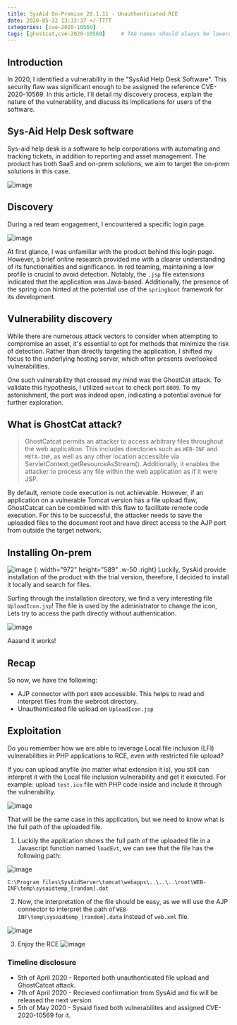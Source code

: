 ```yaml
---
title: SysAid On-Premise 20.1.11 - Unauthenticated RCE
date: 2020-05-22 13:33:37 +/-TTTT
categories: [cve-2020-10569]
tags: [ghostcat,cve-2020-10569]     # TAG names should always be lowercase
---
```


## Introduction

In 2020, I identified a vulnerability in the "SysAid Help Desk Software". This security flaw was significant enough to be assigned the reference CVE-2020-10569. In this article, I'll detail my discovery process, explain the nature of the vulnerability, and discuss its implications for users of the software.

## Sys-Aid Help Desk software

Sys-aid help desk is a software to help corporations with automating and tracking tickets, in addition to reporting and asset management. The product has both SaaS and on-prem solutions, we aim to target the on-prem solutions in this case. 

![image](https://github.com/ahmedsherif/ahmedsherif.github.io/assets/4347574/f676188a-3b1d-4d96-ae0e-f434de96234d)



## Discovery

During a red team engagement, I encountered a specific login page.

![image](https://github.com/ahmedsherif/ahmedsherif.github.io/assets/4347574/87d1e759-a5f6-4525-8f0d-8d471771de91)


At first glance, I was unfamiliar with the product behind this login page. However, a brief online research provided me with a clearer understanding of its functionalities and significance. In red teaming, maintaining a low profile is crucial to avoid detection. Notably, the `.jsp` file extensions indicated that the application was Java-based. Additionally, the presence of the spring icon hinted at the potential use of the `springboot` framework for its development.

## Vulnerability discovery

While there are numerous attack vectors to consider when attempting to compromise an asset, it's essential to opt for methods that minimize the risk of detection. Rather than directly targeting the application, I shifted my focus to the underlying hosting server, which often presents overlooked vulnerabilities.

One such vulnerability that crossed my mind was the GhostCat attack. To validate this hypothesis, I utilized `netcat` to check port `8009`. To my astonishment, the port was indeed open, indicating a potential avenue for further exploration.


## What is GhostCat attack?

> GhostCatcat permits an attacker to access arbitrary files throughout the web application. This includes directories such as `WEB-INF` and `META-INF`, as well as any other location accessible via ServletContext.getResourceAsStream(). Additionally, it enables the attacker to process any file within the web application as if it were JSP.

By default, remote code execution is not achievable. However, if an application on a vulnerable Tomcat version has a file upload flaw, GhostCatcat can be combined with this flaw to facilitate remote code execution. For this to be successful, the attacker needs to save the uploaded files to the document root and have direct access to the AJP port from outside the target network.


## Installing On-prem

![image](https://github.com/ahmedsherif/ahmedsherif.github.io/assets/4347574/c6b54c5a-4618-4ea9-b5e0-19913a192591)
{: width="972" height="589" .w-50 .right}
Luckily, SysAid provide installation of the product with the trial version, therefore, I decided to install it locally and search for files. 

Surfing through the installation directory, we find a very interesting file `UploadIcon.jsp`! The file is used by the administrator to change the icon, Lets try to access the path directly without authentication. 

![image](https://github.com/ahmedsherif/ahmedsherif.github.io/assets/4347574/863f35cf-339f-4d5a-b3fc-2c6822bddb99)
 

Aaaand it works! 

## Recap
So now, we have the following: 

- AJP connector with port `8009` accessible. This helps to read and interpret files from the webroot directory. 
- Unauthenticated file upload on `UploadIcon.jsp` 

## Exploitation

Do you remember how we are able to leverage Local file inclusion (LFI) vulnerabilities in PHP applications to RCE, even with restricted file upload? 

If you can upload anyfile (no matter what extension it is), you still can interpret it with the Local file inclusion vulnerability and get it executed. For example: upload `test.ico` file with PHP code inside and include it through the vulnerability. 

![image](https://github.com/ahmedsherif/ahmedsherif.github.io/assets/4347574/d815de89-aa57-4072-bdc5-5a752fa0055b)

That will be the same case in this application, but we need to know what is the full path of the uploaded file. 

1. Luckily the application shows the full path of the uploaded file in a Javascript function named      `loadEvt`, we can see that the file has the following path: 

![image](https://github.com/ahmedsherif/ahmedsherif.github.io/assets/4347574/0ffdb4d2-c860-4afa-9419-7793bdc1a0d0)


`C:\Program files\SysAidServer\tomcat\webapps\..\..\..\root\WEB-INF\temp\sysaidtemp_[random].dat`

2. Now, the interpretation of the file should be easy, as we will use the AJP connector to interpret the path of `WEB-INF\temp\sysaidtemp_[random].data` instead of `web.xml` file. 

![image](https://github.com/ahmedsherif/ahmedsherif.github.io/assets/4347574/4d834f10-0db0-46a2-b690-034d5004258b)



3. Enjoy the RCE 
![image](https://github.com/ahmedsherif/ahmedsherif.github.io/assets/4347574/8eaea6b1-3342-4895-a4ec-8f6ee77afe16)

 

### Timeline disclosure

- 5th of April 2020 - Reported both unauthenticated file upload and GhostCatcat attack. 
- 7th of April 2020 - Recieved confirmation from SysAid and fix will be released the next version
- 5th of May 2020 - Sysaid fixed both vulnerabilites and assigned CVE-2020-10569 for it. 
